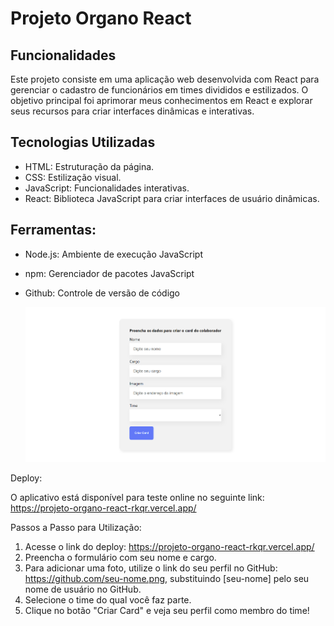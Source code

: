 # Projeto Organo React

## Funcionalidades
Este projeto consiste em uma aplicação web desenvolvida com React para gerenciar o cadastro de funcionários em times divididos e estilizados. O objetivo principal foi aprimorar meus conhecimentos em React e explorar seus recursos para criar interfaces dinâmicas e interativas.
## Tecnologias Utilizadas
- HTML: Estruturação da página.
- CSS: Estilização visual.
- JavaScript: Funcionalidades interativas.
- React: Biblioteca JavaScript para criar interfaces de usuário dinâmicas.
## Ferramentas:
- Node.js: Ambiente de execução JavaScript
- npm: Gerenciador de pacotes JavaScript
- Github: Controle de versão de código

  <div align="center">
    <img src="teste.png" alt="badge">
</div>

Deploy:

O aplicativo está disponível para teste online no seguinte link: https://projeto-organo-react-rkqr.vercel.app/

Passos a Passo para Utilização:

1. Acesse o link do deploy: https://projeto-organo-react-rkqr.vercel.app/
2. Preencha o formulário com seu nome e cargo.
3. Para adicionar uma foto, utilize o link do seu perfil no GitHub: https://github.com/seu-nome.png, substituindo [seu-nome] pelo seu nome de usuário no GitHub.
4. Selecione o time do qual você faz parte.
5. Clique no botão "Criar Card" e veja seu perfil como membro do time!
